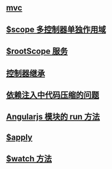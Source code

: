 ## [mvc](mvc.md)

## [$scope 多控制器单独作用域](scope.md)

## [$rootScope 服务](scope.md)

## [控制器继承](scope.md)

## [依赖注入中代码压缩的问题](scope.md)

## [Angularjs 模块的 run 方法](scope.md)

## [$apply](function1.md)

## [$watch 方法](function1.md)